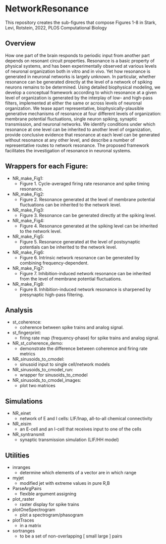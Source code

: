 # NetworkResonance
This repository creates the sub-figures that compose Figures 1-8 in  Stark, Levi, Rotstein, 2022, PLOS Computational Biology

## Overview
How one part of the brain responds to periodic input from another part depends on resonant circuit
properties. Resonance is a basic property of physical systems, and has been experimentally observed
at various levels of neuronal organization both in vitro and in vivo. Yet how resonance is generated in
neuronal networks is largely unknown. In particular, whether resonance can be generated directly at 
the level of a network of spiking neurons remains to be determined. Using detailed biophysical
modeling, we develop a conceptual framework according to which resonance at a given level of
organization is generated by the interplay of low- and high-pass filters, implemented at either the
same or across levels of neuronal organization. We tease apart representative, biophysically-plausible
generative mechanisms of resonance at four different levels of organization: membrane potential
fluctuations, single neuron spiking, synaptic transmission, and neuronal networks. We identify
conditions under which resonance at one level can be inherited to another level of organization,
provide conclusive evidence that resonance at each level can be generated without resonance at any
other level, and describe a number of representative routes to network resonance. The proposed
framework facilitates the investigation of resonance in neuronal systems.

## Wrappers for each Figure:
- NR_make_Fig1: 
  - Figure 1. Cycle-averaged firing rate resonance and spike timing resonance.
- NR_make_Fig2: 
  - Figure 2. Resonance generated at the level of membrane potential fluctuations can be inherited to the network level.
- NR_make_Fig3: 
  - Figure 3. Resonance can be generated directly at the spiking level.
- NR_make_Fig4: 
  - Figure 4. Resonance generated at the spiking level can be inherited to the network level.
- NR_make_Fig5: 
  - Figure 5. Resonance generated at the level of postsynaptic potentials can be inherited to the network level.
- NR_make_Fig6: 
  - Figure 6. Intrinsic network resonance can be generated by combining frequency-dependent.
- NR_make_Fig7: 
  - Figure 7. Inhibition-induced network resonance can be inherited from the level of membrane potential fluctuations.
- NR_make_Fig8: 
  - Figure 8. Inhibition-induced network resonance is sharpened by presynaptic high-pass filtering.

## Analysis
- st_coherence:                     
  - coherence between spike trains and analog signal.
- st_fingerprint:                   
  - firing rate map (frequency-phase) for spike trains and analog signal.
- NR_st_coherence_demo:             
  - demonstrate the difference between coherence and firing rate metrics
- NR_sinusoids_to_cmodel:           
  - sinusoid input to single cell/network models
- NR_sinusoids_to_cmodel_run:      
  - wrapper for sinusoids_to_cmodel
- NR_sinusoids_to_cmodel_images:    
  - plot two matrices

## Simulations
- NR_einet                          
  - network of E and I cells: LIF/Inap, all-to-all chemical connectivity
- NR_eisim                          
  - an E-cell and an I-cell that receives input to one of the cells
- NR_syntransmit                    
  - synaptic transmission simulation (LIF/HH model)

## Utilities
- inranges                          
  - determine which elements of a vector are in which range
- myjet                             
  - modified jet with extreme values in pure R,B
- ParseArgPairs                    
  - flexible argument assigning
- plot_raster                       
  - raster display for spike trains
- plotOneSpectrogram               
  - plot a spectrogram/phasogram
- plotTraces                       
  - in a matrix
- sortranges                       
  - to be a set of non-overlapping [ small large ] pairs

 
